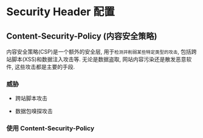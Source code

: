 # Security Header 配置

## Content-Security-Policy (内容安全策略)

内容安全策略(CSP)是一个额外的安全层, 用于`检测并削弱某些特定类型的攻击`, 包括跨站脚本(XSS)和数据注入攻击等.
无论是数据盗取, 网站内容污染还是散发恶意软件, 这些攻击都是主要的手段.

### 威胁

- 跨站脚本攻击

- 数据包嗅探攻击

### 使用 Content-Security-Policy